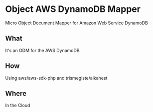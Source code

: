 # Object AWS DynamoDB Mapper
Micro Object Document Mapper for Amazon Web Service DynamoDB

## What
It's an ODM for the AWS DynamoDB

## How
Using aws/aws-sdk-php and trismegiste/alkahest

## Where
In the Cloud
